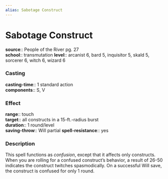```yaml
---
alias: Sabotage Construct
---
```


# Sabotage Construct 

**source**:: People of the River pg. 27  
**school**:: transmutation
**level**:: arcanist 6, bard 5, inquisitor 5, skald 5, sorcerer 6, witch 6, wizard 6

### Casting 

**casting-time**:: 1 standard action  
**components**:: S, V

### Effect 

**range**:: touch  
**target**:: all constructs in a 15-ft.-radius burst  
**duration**:: 1 round/level  
**saving-throw**:: Will partial
**spell-resistance**:: yes

### Description 

This spell functions as *confusion*, except that it affects only constructs. When you are rolling for a confused construct’s behavior, a result of 26-50 indicates the construct twitches spasmodically. On a successful Will save, the construct is confused for only 1 round.
